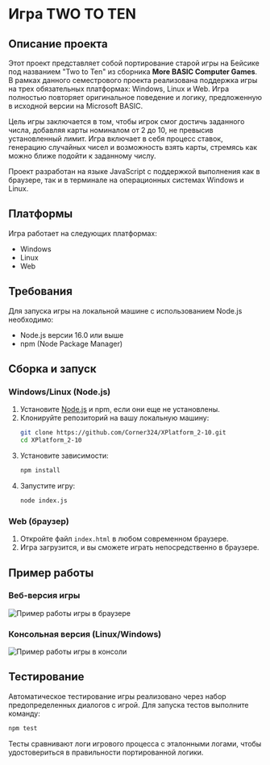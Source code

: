 # Игра TWO TO TEN

## Описание проекта

Этот проект представляет собой портирование старой игры на Бейсике под названием "Two to Ten" из сборника **More BASIC Computer Games**. В рамках данного семестрового проекта реализована поддержка игры на трех обязательных платформах: Windows, Linux и Web. Игра полностью повторяет оригинальное поведение и логику, предложенную в исходной версии на Microsoft BASIC.

Цель игры заключается в том, чтобы игрок смог достичь заданного числа, добавляя карты номиналом от 2 до 10, не превысив установленный лимит. Игра включает в себя процесс ставок, генерацию случайных чисел и возможность взять карты, стремясь как можно ближе подойти к заданному числу.

Проект разработан на языке JavaScript с поддержкой выполнения как в браузере, так и в терминале на операционных системах Windows и Linux.

## Платформы

Игра работает на следующих платформах:
- Windows
- Linux
- Web

## Требования

Для запуска игры на локальной машине с использованием Node.js необходимо:
- Node.js версии 16.0 или выше
- npm (Node Package Manager)

## Сборка и запуск

### Windows/Linux (Node.js)
1. Установите [Node.js](https://nodejs.org) и npm, если они еще не установлены.
2. Клонируйте репозиторий на вашу локальную машину:
   ```bash
   git clone https://github.com/Corner324/XPlatform_2-10.git
   cd XPlatform_2-10
   ```
3. Установите зависимости:
   ```bash
   npm install
   ```
4. Запустите игру:
   ```bash
   node index.js
   ```

### Web (браузер)
1. Откройте файл `index.html` в любом современном браузере.
2. Игра загрузится, и вы сможете играть непосредственно в браузере.

## Пример работы

### Веб-версия игры
![Пример работы игры в браузере](screenshots/web_gameplay.gif)

### Консольная версия (Linux/Windows)
![Пример работы игры в консоли](screenshots/console_gameplay.gif)

## Тестирование

Автоматическое тестирование игры реализовано через набор предопределенных диалогов с игрой. Для запуска тестов выполните команду:
```bash
npm test
```

Тесты сравнивают логи игрового процесса с эталонными логами, чтобы удостовериться в правильности портированной логики.
